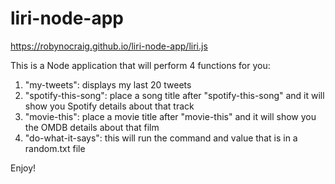 # liri-node-app

https://robynocraig.github.io/liri-node-app/liri.js

This is a Node application that will perform 4 functions for you:

1) "my-tweets": displays my last 20 tweets
2) "spotify-this-song": place a song title after "spotify-this-song" and it will show you Spotify details about that track
3) "movie-this": place a movie title after "movie-this" and it will show you the OMDB details about that film
4) "do-what-it-says": this will run the command and value that is in a random.txt file

Enjoy!
